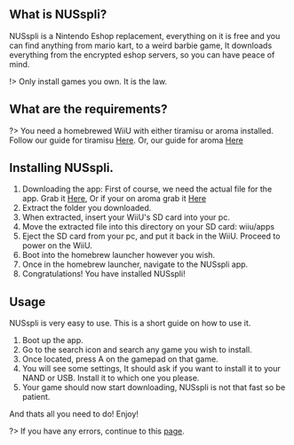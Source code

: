 ## What is NUSspli?

NUSspli is a Nintendo Eshop replacement, everything on it is free and you can find anything from mario kart, to a weird barbie game, It downloads everything from the encrypted eshop servers, so you can have peace of mind.


!> Only install games you own. It is the law.

## What are the requirements?

?> You need a homebrewed WiiU with either tiramisu or aroma installed. Follow our guide for tiramisu [Here](https://wiiu.skyybrew.xyz/#/sd). Or, our guide for aroma [Here](https://wiiu.skyybrew.xyz/#/startaroma)

## Installing NUSspli.

1. Downloading the app: First of course, we need the actual file for the app. Grab it [Here](https://github.com/V10lator/NUSspli/releases/download/v1.135/NUSspli-1.135-HBL.zip), Or if your on aroma grab it [Here](https://github.com/V10lator/NUSspli/releases/download/v1.135/NUSspli-1.135-Aroma.zip)
2. Extract the folder you downloaded.
3. When extracted, insert your WiiU's SD card into your pc. 
4. Move the extracted file into this directory on your SD card: wiiu/apps
5. Eject the SD card from your pc, and put it back in the WiiU. Proceed to power on the WiiU.
6. Boot into the homebrew launcher however you wish.
7. Once in the homebrew launcher, navigate to the NUSspli app.
8. Congratulations! You have installed NUSspli!

## Usage

NUSspli is very easy to use. This is a short guide on how to use it.

1. Boot up the app.
2. Go to the search icon and search any game you wish to install.
3. Once located, press A on the gamepad on that game.
4. You will see some settings, It should ask if you want to install it to your NAND or USB. Install it to which one you please.
5. Your game should now start downloading, NUSspli is not that fast so be patient.

And thats all you need to do! Enjoy!

?> If you have any errors, continue to this [page](https://wiiu.skyybrew.xyz/#/NUSspliTroubleshooting).




